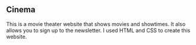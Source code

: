 ## Cinema

This is a movie theater website that shows movies and showtimes. It also allows you to sign up to the newsletter. I used HTML and CSS to create this website.
